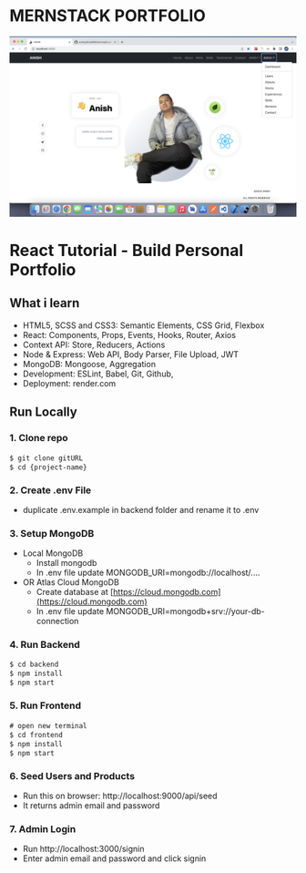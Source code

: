# MERNSTACK PORTFOLIO

![portfolio](/frontend/public/images/home.png)

# React Tutorial - Build Personal Portfolio

## What i learn

- HTML5, SCSS and CSS3: Semantic Elements, CSS Grid, Flexbox
- React: Components, Props, Events, Hooks, Router, Axios
- Context API: Store, Reducers, Actions
- Node & Express: Web API, Body Parser, File Upload, JWT
- MongoDB: Mongoose, Aggregation
- Development: ESLint, Babel, Git, Github,
- Deployment: render.com

## Run Locally

### 1. Clone repo

```
$ git clone gitURL
$ cd {project-name}
```

### 2. Create .env File

- duplicate .env.example in backend folder and rename it to .env

### 3. Setup MongoDB

- Local MongoDB
  - Install mongodb
  - In .env file update MONGODB_URI=mongodb://localhost/....
- OR Atlas Cloud MongoDB
  - Create database at [https://cloud.mongodb.com](https://cloud.mongodb.com)
  - In .env file update MONGODB_URI=mongodb+srv://your-db-connection

### 4. Run Backend

```
$ cd backend
$ npm install
$ npm start
```

### 5. Run Frontend

```
# open new terminal
$ cd frontend
$ npm install
$ npm start
```

### 6. Seed Users and Products

- Run this on browser: http://localhost:9000/api/seed
- It returns admin email and password

### 7. Admin Login

- Run http://localhost:3000/signin
- Enter admin email and password and click signin
